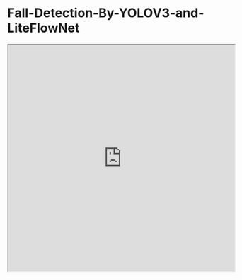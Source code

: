 # Fall-Detection-By-YOLOV3-and-LiteFlowNet
<iframe height=512 width=512 src="https://github.com/xiaobin1231/Fall-Detection-By-YOLOV3-and-LiteFlowNet/blob/master/fall%20down.gif">
